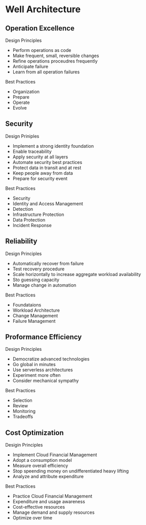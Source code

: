 # Well Architecture

## Operation Excellence

Design Principles

- Perform operations as code
- Make frequent, small, reversible changes
- Refine operations proceudres frequently
- Anticipate failure
- Learn from all operation failures

Best Practices

- Organization
- Prepare
- Operate
- Evolve

## Security

Design Priniples

- Implement a strong identity foundation
- Enable traceability
- Apply security at all layers
- Automate security best practices
- Protect data in transit and at rest
- Keep people away from data
- Prepare for security event

Best Practices

- Security
- Identity and Access Management
- Detection
- Infrastructure Protection
- Data Protection
- Incident Response

## Reliability

Design Principles

- Automatically recover from failure
- Test recovery procedure
- Scale horizontally to increase aggregate workload availability
- Sto guessing capacity
- Manage change in automation

Best Practices

- Foundataions
- Workload Architecture
- Change Management
- Failure Management

## Proformance Efficiency

Design Principles

- Democratize advanced technologies
- Go global in minutes
- Use serverless architectures
- Experiment more often
- Consider mechanical sympathy

Best Practices

- Selection
- Review
- Monitoring
- Tradeoffs

## Cost Optimization

Desigin Principles

- Implement Cloud Financial Management
- Adopt a consumption model
- Measure overall efficiency
- Stop speending money on undifferentiated heavy lifting
- Analyze and attribute expenditure

Best Practices

- Practice Cloud Financial Management
- Expenditure and usage awareness
- Cost-effective resources
- Manage demand and supply resources
- Optimize over time
